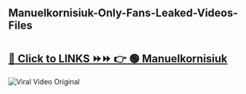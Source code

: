 
 ## Manuelkornisiuk-Only-Fans-Leaked-Videos-Files

# <h2><a href="https://mediaupload.pro?Manuelkornisiuk">🔗 Click to LINKS ⏩⏩ 👉 🟢 Manuelkornisiuk </a></h2>

<a href="https://mediaupload.pro?Manuelkornisiuk" rel="nofollow" data-target="animated-image.originalLink"><img src="https://i.ibb.co.com/xMMVF88/686577567.gif" alt="Viral Video Original" style="max-width: 100%; display: inline-block;" data-target="animated-image.originalImage"></a>